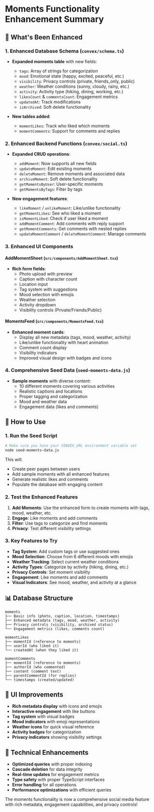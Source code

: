 # Moments Functionality Enhancement Summary

## 🎉 What's Been Enhanced

### 1. **Enhanced Database Schema** (`convex/schema.ts`)
- **Expanded moments table** with new fields:
  - `tags`: Array of strings for categorization
  - `mood`: Emotional state (happy, excited, peaceful, etc.)
  - `visibility`: Privacy controls (private, friends_only, public)
  - `weather`: Weather conditions (sunny, cloudy, rainy, etc.)
  - `activity`: Activity type (hiking, dining, working, etc.)
  - `likesCount` & `commentsCount`: Engagement metrics
  - `updatedAt`: Track modifications
  - `isArchived`: Soft delete functionality

- **New tables added**:
  - `momentLikes`: Track who liked which moments
  - `momentComments`: Support for comments and replies

### 2. **Enhanced Backend Functions** (`convex/social.ts`)
- **Expanded CRUD operations**:
  - `addMoment`: Now supports all new fields
  - `updateMoment`: Edit existing moments
  - `deleteMoment`: Remove moments and associated data
  - `archiveMoment`: Soft delete functionality
  - `getMomentsByUser`: User-specific moments
  - `getMomentsByTags`: Filter by tags

- **New engagement features**:
  - `likeMoment` / `unlikeMoment`: Like/unlike functionality
  - `getMomentLikes`: See who liked a moment
  - `isMomentLiked`: Check if user liked a moment
  - `addMomentComment`: Add comments with reply support
  - `getMomentComments`: Get comments with nested replies
  - `updateMomentComment` / `deleteMomentComment`: Manage comments

### 3. **Enhanced UI Components**

#### **AddMomentSheet** (`src/components/AddMomentSheet.tsx`)
- **Rich form fields**:
  - Photo upload with preview
  - Caption with character count
  - Location input
  - Tag system with suggestions
  - Mood selection with emojis
  - Weather selection
  - Activity dropdown
  - Visibility controls (Private/Friends/Public)

#### **MomentsFeed** (`src/components/MomentsFeed.tsx`)
- **Enhanced moment cards**:
  - Display all new metadata (tags, mood, weather, activity)
  - Like/unlike functionality with heart animation
  - Comment count display
  - Visibility indicators
  - Improved visual design with badges and icons

### 4. **Comprehensive Seed Data** (`seed-moments-data.js`)
- **Sample moments** with diverse content:
  - 10 different moments covering various activities
  - Realistic captions and locations
  - Proper tagging and categorization
  - Mood and weather data
  - Engagement data (likes and comments)

## 🚀 How to Use

### 1. **Run the Seed Script**
```bash
# Make sure you have your CONVEX_URL environment variable set
node seed-moments-data.js
```

This will:
- Create peer pages between users
- Add sample moments with all enhanced features
- Generate realistic likes and comments
- Populate the database with engaging content

### 2. **Test the Enhanced Features**
1. **Add Moments**: Use the enhanced form to create moments with tags, mood, weather, etc.
2. **Engage**: Like moments and add comments
3. **Filter**: Use tags to categorize and find moments
4. **Privacy**: Test different visibility settings

### 3. **Key Features to Try**
- **Tag System**: Add custom tags or use suggested ones
- **Mood Selection**: Choose from 6 different moods with emojis
- **Weather Tracking**: Select current weather conditions
- **Activity Types**: Categorize by activity (hiking, dining, etc.)
- **Privacy Controls**: Set moment visibility
- **Engagement**: Like moments and add comments
- **Visual Indicators**: See mood, weather, and activity at a glance

## 📊 Database Structure

```
moments
├── Basic info (photo, caption, location, timestamps)
├── Enhanced metadata (tags, mood, weather, activity)
├── Privacy controls (visibility, archived status)
└── Engagement metrics (likes, comments count)

momentLikes
├── momentId (reference to moments)
├── userId (who liked it)
└── createdAt (when they liked it)

momentComments
├── momentId (reference to moments)
├── authorId (who commented)
├── content (comment text)
├── parentCommentId (for replies)
└── timestamps (created/updated)
```

## 🎨 UI Improvements

- **Rich metadata display** with icons and emojis
- **Interactive engagement** with like buttons
- **Tag system** with visual badges
- **Mood indicators** with emoji representations
- **Weather icons** for quick visual reference
- **Activity badges** for categorization
- **Privacy indicators** showing visibility settings

## 🔧 Technical Enhancements

- **Optimized queries** with proper indexing
- **Cascade deletion** for data integrity
- **Real-time updates** for engagement metrics
- **Type safety** with proper TypeScript interfaces
- **Error handling** for all operations
- **Performance optimizations** with efficient queries

The moments functionality is now a comprehensive social media feature with rich metadata, engagement capabilities, and privacy controls!
